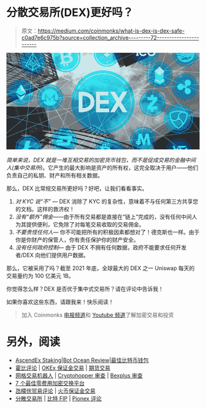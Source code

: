# 分散交易所(DEX)更好吗？

> 原文：<https://medium.com/coinmonks/what-is-dex-is-dex-safe-c0ad7e6c975b?source=collection_archive---------72----------------------->

![](img/2ec102b37ab6dab50c27815351d77feb.png)

*简单来说，DEX 就是一堆互相交易的加密货币钱包，而不是促成交易的金融中间人(集中交易所)*。它产生的最大影响是资产的所有权，这完全取决于用户——他们负责自己的私钥、财产和所有相关数据。

那么，DEX 比常规交易所更好吗？好吧，让我们看看事实。

1.  *对 KYC 说“不”* — DEX 消除了 KYC 的复杂性，意味着不与任何第三方共享您的文档。这样的救济权！
2.  *没有“额外”佣金*——由于所有交易都是直接在“链上”完成的，没有任何中间人为其提供便利，它免除了对每笔交易收取的交易佣金。
3.  *不要责怪任何人—* 你不可能把所有的积极因素都想对了！德克斯也一样。由于你是你财产的保管人，你有责任保护你的财产安全。
4.  *没有任何政府控制—* 由于 DEX 不拥有任何数据，政府不能要求任何开发者/DEX 向他们提供用户数据。

那么，它被采用了吗？截至 2021 年底，全球最大的 DEX 之一 Uniswap 每天的交易量约为 100 亿美元 1B。

你觉得怎么样？DEX 是否优于集中式交易所？请在评论中告诉我！

如果你喜欢这些东西，请跟我来！快乐阅读！

> 加入 Coinmonks [电报频道](https://t.me/coincodecap)和 [Youtube 频道](https://www.youtube.com/c/coinmonks/videos)了解加密交易和投资

# 另外，阅读

*   [AscendEx Staking](https://coincodecap.com/ascendex-staking)|[Bot Ocean Review](https://coincodecap.com/bot-ocean-review)|[最佳比特币钱包](https://coincodecap.com/bitcoin-wallets-india)
*   [霍比评论](https://coincodecap.com/huobi-review) | [OKEx 保证金交易](https://coincodecap.com/okex-margin-trading) | [期货交易](https://coincodecap.com/futures-trading)
*   [网格交易机器人](https://coincodecap.com/grid-trading) | [Cryptohopper 审查](/coinmonks/cryptohopper-review-a388ff5bae88) | [Bexplus 审查](https://coincodecap.com/bexplus-review)
*   [7 个最佳零费用加密交换平台](https://coincodecap.com/zero-fee-crypto-exchanges)
*   [氹欞侊贸易评论](https://coincodecap.com/anny-trade-review) | [火币保证金交易](/coinmonks/huobi-margin-trading-b3b06cdc1519)
*   [分散交易所](https://coincodecap.com/what-are-decentralized-exchanges) | [比特 FIP](https://coincodecap.com/bitbns-fip) | [Pionex 评论](https://coincodecap.com/pionex-review-exchange-with-crypto-trading-bot)